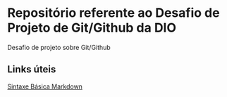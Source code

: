 # Repositório referente ao Desafio de Projeto de Git/Github da DIO
Desafio de projeto sobre Git/Github

## Links úteis
[Sintaxe Básica Markdown](https://www.markdownguide.org/basic-syntax/)
